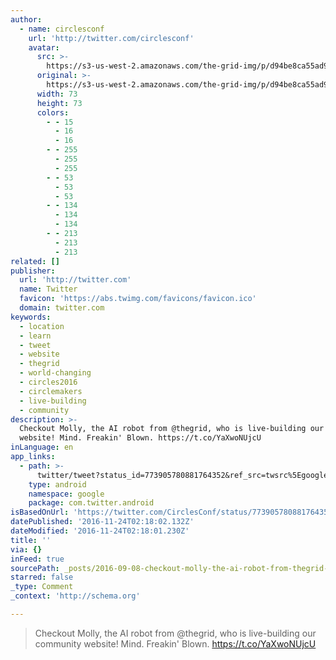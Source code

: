 ```yaml
---
author:
  - name: circlesconf
    url: 'http://twitter.com/circlesconf'
    avatar:
      src: >-
        https://s3-us-west-2.amazonaws.com/the-grid-img/p/d94be8ca55ad9a5d55b127e7aab708f9987c7ef7.png
      original: >-
        https://s3-us-west-2.amazonaws.com/the-grid-img/p/d94be8ca55ad9a5d55b127e7aab708f9987c7ef7.png
      width: 73
      height: 73
      colors:
        - - 15
          - 16
          - 16
        - - 255
          - 255
          - 255
        - - 53
          - 53
          - 53
        - - 134
          - 134
          - 134
        - - 213
          - 213
          - 213
related: []
publisher:
  url: 'http://twitter.com'
  name: Twitter
  favicon: 'https://abs.twimg.com/favicons/favicon.ico'
  domain: twitter.com
keywords:
  - location
  - learn
  - tweet
  - website
  - thegrid
  - world-changing
  - circles2016
  - circlemakers
  - live-building
  - community
description: >-
  Checkout Molly, the AI robot from @thegrid, who is live-building our community
  website! Mind. Freakin' Blown. https://t.co/YaXwoNUjcU
inLanguage: en
app_links:
  - path: >-
      twitter/tweet?status_id=773905780881764352&ref_src=twsrc%5Egoogle%7Ctwcamp%5Eandroidseo%7Ctwgr%5Estatus%7Ctwterm%5E773905780881764352
    type: android
    namespace: google
    package: com.twitter.android
isBasedOnUrl: 'https://twitter.com/CirclesConf/status/773905780881764352'
datePublished: '2016-11-24T02:18:02.132Z'
dateModified: '2016-11-24T02:18:01.230Z'
title: ''
via: {}
inFeed: true
sourcePath: _posts/2016-09-08-checkout-molly-the-ai-robot-from-thegrid-who-is-live-buil.md
starred: false
_type: Comment
_context: 'http://schema.org'

---
```

> Checkout Molly, the AI robot from @thegrid, who is live-building our community website! Mind. Freakin' Blown. https://t.co/YaXwoNUjcU